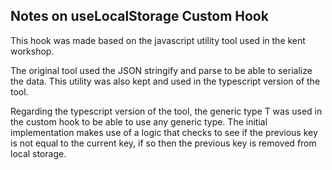 ## Notes on useLocalStorage Custom Hook

This hook was made based on the javascript utility tool used in the kent workshop.

The original tool used the JSON stringify and parse to be able to serialize the data. This utility was also kept and used in the typescript version of the tool.

Regarding the typescript version of the tool, the generic type T was used in the custom hook to be able to use any generic type. The initial implementation makes use of a logic that checks to see if the previous key is not equal to the current key, if so then the previous key is removed from local storage.
